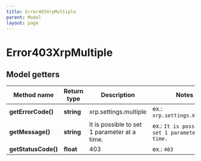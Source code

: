 ```yaml
---
title: Error403XrpMultiple
parent: Model
layout: page
---
```


# Error403XrpMultiple

## Model getters

Method name | Return type | Description | Notes
------------ | ------------- | ------------- | -------------
**getErrorCode()** | **string** | xrp.settings.multiple | ex.: `xrp.settings.multiple`
**getMessage()** | **string** | It is possible to set 1 parameter at a time. | ex.: `It is possible to set 1 parameter at a time.`
**getStatusCode()** | **float** | 403 | ex.: `403`

